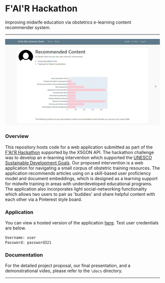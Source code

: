 # F'AI'R Hackathon

Improving midwife education via obstetrics e-learning content recommender system.

---

![](.\docs\image.png)

### Overview

This repository hosts code for a web application submitted as part of the [F'AI'R Hackathon](https://www.x5gon.org/2020/day-2-the-x5gon-hackathon-winners/) supported by the X5GON API. The hackathon challenge was to develop an e-learning intervention which supported the [UNESCO Sustainable Development Goals](https://en.unesco.org/sustainabledevelopmentgoals). Our proposed intervention is a web application for navigating a small corpus of obstetric training resources. The application recommends articles using on a skill-based user proficiency model and document embeddings, which is designed as a learning support for midwife training in areas with underdeveloped educational programs. The application also incorporates light social-networking functionality which allows two users to pair as 'buddies' and share helpful content with each other via a Pinterest style board. 

### Application

You can view a hosted version of the application [here](https://hackathon.christianalbertjohnson.com/). Test user credentials are below.

```
Username: user
Password: password321
```

### Documentation

For the detailed project proposal, our final presentation, and a demonstrational video, please refer to the ```\docs``` directory.

---

